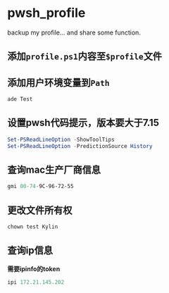 # pwsh_profile
backup my profile... and share some function.
## 添加`profile.ps1`内容至`$profile`文件

## 添加用户环境变量到`Path`
```powershell
ade Test
```

## 设置pwsh代码提示，版本要大于7.15
```powershell
Set-PSReadLineOption -ShowToolTips
Set-PSReadLineOption -PredictionSource History
```

## 查询mac生产厂商信息
```powershell
gmi 00-74-9C-96-72-55
```

## 更改文件所有权
```powershell
chown test Kylin
```

## 查询ip信息
**需要ipinfo的token**
```powershell
ipi 172.21.145.202
```
